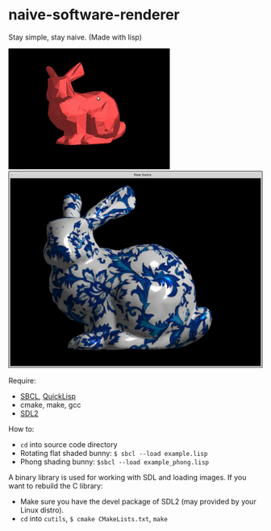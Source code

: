 naive-software-renderer
=======================

Stay simple, stay naive. (Made with lisp)

<img src="bunny.gif" />

<img src="bunny_china.jpg" />

Require:

* [SBCL](http://www.sbcl.org/), [QuickLisp](https://www.quicklisp.org/beta/)
* cmake, make, gcc
* [SDL2](https://www.libsdl.org/)

How to:

* `cd` into source code directory
* Rotating flat shaded bunny: `$ sbcl --load example.lisp`
* Phong shading bunny: `$sbcl --load example_phong.lisp`

A binary library is used for working with SDL and loading images. If you want to rebuild the C library:

* Make sure you have the devel package of SDL2 (may provided by your Linux distro).
* `cd` into `cutils`, `$ cmake CMakeLists.txt`, `make`
